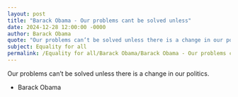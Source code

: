 ```yaml
---
layout: post
title: "Barack Obama - Our problems cant be solved unless"
date: 2024-12-28 12:00:00 -0000
author: Barack Obama
quote: "Our problems can’t be solved unless there is a change in our politics."
subject: Equality for all
permalink: /Equality for all/Barack Obama/Barack Obama - Our problems cant be solved unless
---
```


Our problems can’t be solved unless there is a change in our politics.

- Barack Obama
